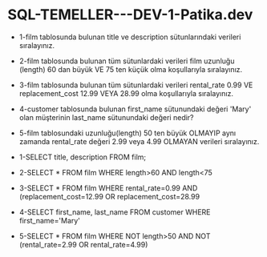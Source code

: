 # SQL-TEMELLER---DEV-1-Patika.dev
- 1-film tablosunda bulunan title ve description sütunlarındaki verileri sıralayınız.
- 2-film tablosunda bulunan tüm sütunlardaki verileri film uzunluğu (length) 60 dan büyük VE 75 ten küçük olma koşullarıyla sıralayınız.
- 3-film tablosunda bulunan tüm sütunlardaki verileri rental_rate 0.99 VE replacement_cost 12.99 VEYA 28.99 olma koşullarıyla sıralayınız.
- 4-customer tablosunda bulunan first_name sütunundaki değeri 'Mary' olan müşterinin last_name sütunundaki değeri nedir?
- 5-film tablosundaki uzunluğu(length) 50 ten büyük OLMAYIP aynı zamanda rental_rate değeri 2.99 veya 4.99 OLMAYAN verileri sıralayınız.

- 1-SELECT title, description FROM film;
- 2-SELECT * FROM film 
WHERE length>60 AND length<75
- 3-SELECT * FROM film 
WHERE rental_rate=0.99 AND (replacement_cost=12.99 OR replacement_cost=28.99 
- 4-SELECT first_name, last_name FROM customer
WHERE first_name='Mary'
- 5-SELECT * FROM film
WHERE NOT length>50 AND NOT (rental_rate=2.99 OR rental_rate=4.99)
